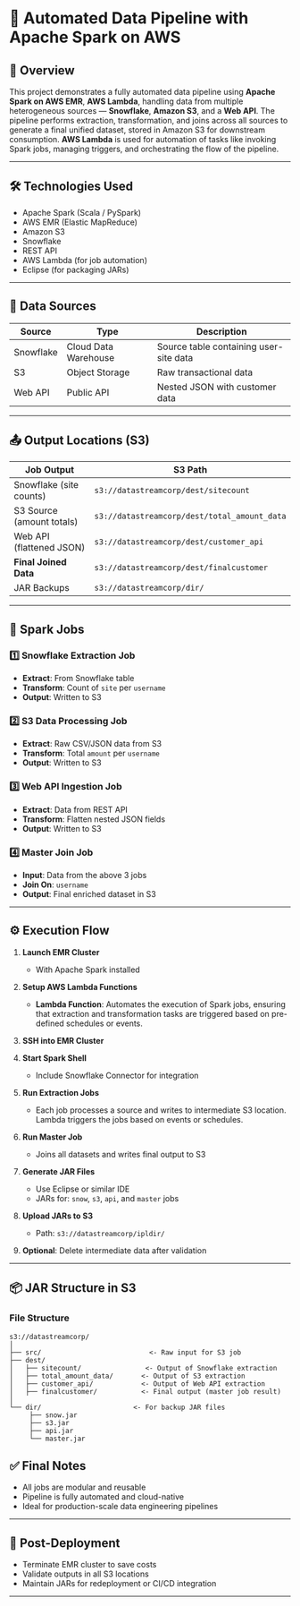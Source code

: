 # 🚀 Automated Data Pipeline with Apache Spark on AWS

## 📌 Overview

This project demonstrates a fully automated data pipeline using **Apache Spark on AWS EMR**, **AWS Lambda**, handling data from multiple heterogeneous sources — **Snowflake**, **Amazon S3**, and a **Web API**. The pipeline performs extraction, transformation, and joins across all sources to generate a final unified dataset, stored in Amazon S3 for downstream consumption. **AWS Lambda** is used for automation of tasks like invoking Spark jobs, managing triggers, and orchestrating the flow of the pipeline.

---

## 🛠️ Technologies Used

- Apache Spark (Scala / PySpark)
- AWS EMR (Elastic MapReduce)
- Amazon S3
- Snowflake
- REST API
- AWS Lambda (for job automation)
- Eclipse (for packaging JARs)

---

## 📂 Data Sources

| Source        | Type                | Description                             |
|---------------|---------------------|-----------------------------------------|
| Snowflake     | Cloud Data Warehouse | Source table containing user-site data |
| S3            | Object Storage       | Raw transactional data                 |
| Web API       | Public API           | Nested JSON with customer data         |

---

## 📤 Output Locations (S3)

| Job Output                   | S3 Path                                           |
|-----------------------------|----------------------------------------------------|
| Snowflake (site counts)     | `s3://datastreamcorp/dest/sitecount`              |
| S3 Source (amount totals)   | `s3://datastreamcorp/dest/total_amount_data`      |
| Web API (flattened JSON)    | `s3://datastreamcorp/dest/customer_api`           |
| **Final Joined Data**       | `s3://datastreamcorp/dest/finalcustomer`          |
| JAR Backups                 | `s3://datastreamcorp/dir/`                        |

---

## 🧩 Spark Jobs

### 1️⃣ Snowflake Extraction Job
- **Extract**: From Snowflake table
- **Transform**: Count of `site` per `username`
- **Output**: Written to S3

### 2️⃣ S3 Data Processing Job
- **Extract**: Raw CSV/JSON data from S3
- **Transform**: Total `amount` per `username`
- **Output**: Written to S3

### 3️⃣ Web API Ingestion Job
- **Extract**: Data from REST API
- **Transform**: Flatten nested JSON fields
- **Output**: Written to S3

### 4️⃣ Master Join Job
- **Input**: Data from the above 3 jobs
- **Join On**: `username`
- **Output**: Final enriched dataset in S3

---

## ⚙️ Execution Flow

1. **Launch EMR Cluster**
   - With Apache Spark installed

2. **Setup AWS Lambda Functions**  
   - **Lambda Function**: Automates the execution of Spark jobs, ensuring that extraction and transformation tasks are triggered based on pre-defined schedules or events.

3. **SSH into EMR Cluster**

4. **Start Spark Shell**
   - Include Snowflake Connector for integration

5. **Run Extraction Jobs**  
   - Each job processes a source and writes to intermediate S3 location. Lambda triggers the jobs based on events or schedules.

6. **Run Master Job**  
   - Joins all datasets and writes final output to S3

7. **Generate JAR Files**  
   - Use Eclipse or similar IDE  
   - JARs for: `snow`, `s3`, `api`, and `master` jobs

8. **Upload JARs to S3**  
   - Path: `s3://datastreamcorp/ipldir/`

9. **Optional**: Delete intermediate data after validation

---

## 📦 JAR Structure in S3

### File Structure

```text
s3://datastreamcorp/
│
├── src/                           <- Raw input for S3 job
├── dest/
│   ├── sitecount/                <- Output of Snowflake extraction
│   ├── total_amount_data/       <- Output of S3 extraction
│   ├── customer_api/            <- Output of Web API extraction
│   ├── finalcustomer/           <- Final output (master job result)
│
└── dir/                       <- For backup JAR files
     ├── snow.jar
     ├── s3.jar
     ├── api.jar
     └── master.jar
```

## ✅ Final Notes

- All jobs are modular and reusable
- Pipeline is fully automated and cloud-native
- Ideal for production-scale data engineering pipelines

---

## 🧹 Post-Deployment

- Terminate EMR cluster to save costs
- Validate outputs in all S3 locations
- Maintain JARs for redeployment or CI/CD integration

---
